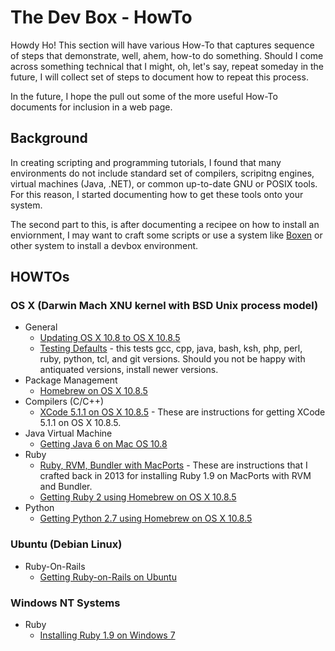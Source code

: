# The Dev Box - HowTo 

Howdy Ho! This section will have various How-To that captures sequence of steps that demonstrate, well, ahem, how-to do something.  Should I come across something technical that I might, oh, let's say, repeat someday in the future, I will collect set of steps to document how to repeat this process.

In the future, I hope the pull out some of the more useful How-To documents for inclusion in a web page.

## Background

In creating scripting and programming tutorials, I found that many environments do not include standard set of compilers, scripitng engines, virtual machines (Java, .NET), or common up-to-date GNU or POSIX tools.  For this reason, I started documenting how to get these tools onto your system.

The second part to this, is after documenting a recipee on how to install an enviornment, I may want to craft some scripts or use a system like [Boxen](https://boxen.github.com/) or other system to install a devbox environment.


## HOWTOs

### OS X (Darwin Mach XNU kernel with BSD Unix process model)

* General
  * [Updating OS X 10.8 to OS X 10.8.5](https://github.com/darkn3rd/devbox/blob/master/howtos/howto.update_osx_10_8_5.md)
  * [Testing Defaults](https://github.com/darkn3rd/devbox/blob/master/howtos/howto.check_defaults.md) - this tests gcc, cpp, java, bash, ksh, php, perl, ruby, python, tcl, and git versions.  Should you not be happy with antiquated versions, install newer versions.
* Package Management
  * [Homebrew on OS X 10.8.5](https://github.com/darkn3rd/devbox/blob/master/howtos/howto.homebrew.md)  
* Compilers (C/C++)
  * [XCode 5.1.1 on OS X 10.8.5](https://github.com/darkn3rd/devbox/blob/master/howtos/howto.xcode.md) - These are instructions for getting XCode 5.1.1 on OS X 10.8.5.
* Java Virtual Machine
  * [Getting Java 6 on Mac OS 10.8](https://github.com/darkn3rd/devbox/blob/master/howtos/howto.jre6.md)    
* Ruby
  * [Ruby, RVM, Bundler with MacPorts](https://github.com/darkn3rd/devbox/blob/master/howtos/howto.ruby_macports.md) - These are instructions that I crafted back in 2013 for installing Ruby 1.9 on MacPorts with RVM and Bundler.
  * [Getting Ruby 2 using Homebrew on OS X 10.8.5](https://github.com/darkn3rd/devbox/blob/master/howtos/howto.ruby_homebrew.md)
* Python
  * [Getting Python 2.7 using Homebrew on OS X 10.8.5](https://github.com/darkn3rd/devbox/blob/master/howtos/howto.python_homebrew.md)

### Ubuntu (Debian Linux)

* Ruby-On-Rails
  * [Getting Ruby-on-Rails on Ubuntu](https://github.com/darkn3rd/devbox/blob/master/howtos/howto.rails_ubuntu.md)

### Windows NT Systems

* Ruby
  * [Installing Ruby 1.9 on Windows 7](https://github.com/darkn3rd/devbox/blob/master/howtos/howto.ruby_windows.md)